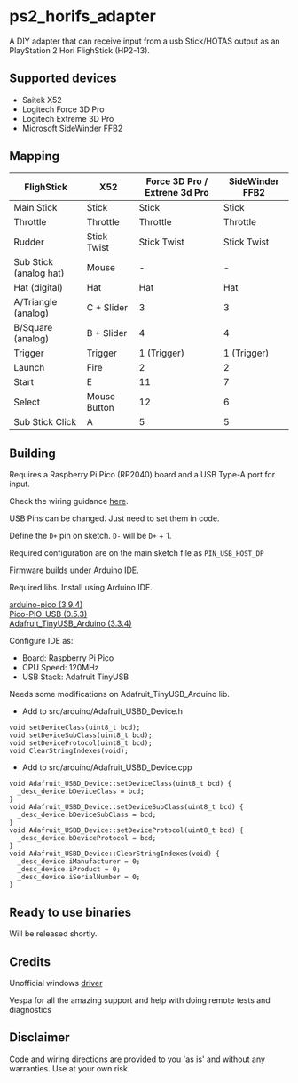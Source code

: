 # ps2_horifs_adapter

A DIY adapter that can receive input from a usb Stick/HOTAS output as an PlayStation 2 Hori FlighStick (HP2-13).

## Supported devices
* Saitek X52
* Logitech Force 3D Pro
* Logitech Extreme 3D Pro
* Microsoft SideWinder FFB2

## Mapping
| FlighStick             | X52          | Force 3D Pro / Extrene 3d Pro | SideWinder FFB2 |
|------------------------|--------------|-------------------------------|-----------------|
| Main Stick             | Stick        | Stick                         | Stick           |
| Throttle               | Throttle     | Throttle                      | Throttle        |
| Rudder                 | Stick Twist  | Stick Twist                   | Stick Twist     |
| Sub Stick (analog hat) | Mouse        | -                             | -               |
| Hat (digital)          | Hat          | Hat                           | Hat             |
| A/Triangle (analog)    | C + Slider   | 3                             | 3               |
| B/Square (analog)      | B + Slider   | 4                             | 4               |
| Trigger                | Trigger      | 1 (Trigger)                   | 1 (Trigger)     |
| Launch                 | Fire         | 2                             | 2               |
| Start                  | E            | 11                            | 7               |
| Select                 | Mouse Button | 12                            | 6               |
| Sub Stick Click        | A            | 5                             | 5               |


## Building
Requires a Raspberry Pi Pico (RP2040) board and a USB Type-A port for input.

Check the wiring guidance [here](https://github.com/sekigon-gonnoc/Pico-PIO-USB/discussions/7).

USB Pins can be changed. Just need to set them in code.

Define the `D+` pin on sketch. `D-` will be `D+` + 1.

Required configuration are on the main sketch file as `PIN_USB_HOST_DP`

Firmware builds under Arduino IDE.

Required libs. Install using Arduino IDE.

[arduino-pico (3.9.4)](https://github.com/earlephilhower/arduino-pico#installing-via-arduino-boards-manager)<br/>
[Pico-PIO-USB (0.5.3)](https://github.com/sekigon-gonnoc/Pico-PIO-USB)<br/>
[Adafruit_TinyUSB_Arduino (3.3.4)](https://github.com/adafruit/Adafruit_TinyUSB_Arduino)

Configure IDE as:
* Board: Raspberry Pi Pico
* CPU Speed: 120MHz
* USB Stack: Adafruit TinyUSB
 
Needs some modifications on Adafruit_TinyUSB_Arduino lib.

* Add to src/arduino/Adafruit_USBD_Device.h
```
void setDeviceClass(uint8_t bcd);
void setDeviceSubClass(uint8_t bcd);
void setDeviceProtocol(uint8_t bcd);
void ClearStringIndexes(void);
```

* Add to src/arduino/Adafruit_USBD_Device.cpp
```
void Adafruit_USBD_Device::setDeviceClass(uint8_t bcd) {
  _desc_device.bDeviceClass = bcd;
}
void Adafruit_USBD_Device::setDeviceSubClass(uint8_t bcd) {
  _desc_device.bDeviceSubClass = bcd;
}
void Adafruit_USBD_Device::setDeviceProtocol(uint8_t bcd) {
  _desc_device.bDeviceProtocol = bcd;
}
void Adafruit_USBD_Device::ClearStringIndexes(void) {
  _desc_device.iManufacturer = 0;
  _desc_device.iProduct = 0;
  _desc_device.iSerialNumber = 0;
}
```

## Ready to use binaries
Will be released shortly.

## Credits

Unofficial windows [driver](https://www.tamanegi.org/prog/hfsd/)

Vespa for all the amazing support and help with doing remote tests and diagnostics

## Disclaimer
Code and wiring directions are provided to you 'as is' and without any warranties. Use at your own risk.